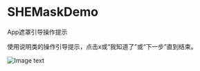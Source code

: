 # SHEMaskDemo
App遮罩引导操作提示

使用说明类的操作引导提示，点击x或“我知道了”或“下一步”直到结束。

![Image text](https://github.com/shelly8219/SHEMaskDemo/blob/master/source/screenclip.jpg)
